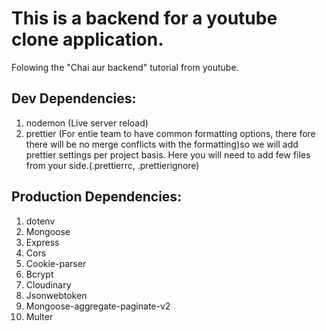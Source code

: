 # This is a backend for a youtube clone application.
Folowing the "Chai aur backend" tutorial from youtube.

## **Dev Dependencies:**
  1. nodemon (Live server reload)
  2. prettier (For entie team to have common formatting options, there fore there will be no merge conflicts with the formatting)so we will add prettier settings per project basis. Here you will need to add few files from your side.(.prettierrc, .prettierignore)


## **Production Dependencies:**

  1. dotenv
  2. Mongoose
  3. Express
  4. Cors
  5. Cookie-parser 
  6. Bcrypt
  7. Cloudinary
  8. Jsonwebtoken
  9. Mongoose-aggregate-paginate-v2
  10. Multer